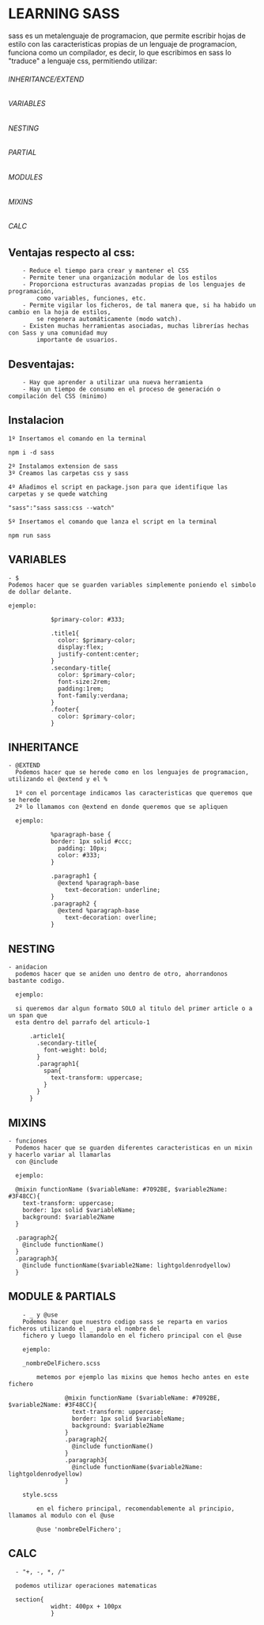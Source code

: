 # LEARNING SASS

sass es un metalenguaje de programacion, que permite escribir hojas de estilo con las caracteristicas propias de un lenguaje de programacion, funciona como un compilador, es decir, lo que escribimos en sass lo "traduce" a lenguaje css, permitiendo utilizar:

###### INHERITANCE/EXTEND

###### VARIABLES

###### NESTING

###### PARTIAL

###### MODULES

###### MIXINS

###### CALC

## Ventajas respecto al css:

    	- Reduce el tiempo para crear y mantener el CSS
    	- Permite tener una organización modular de los estilos
    	- Proporciona estructuras avanzadas propias de los lenguajes de programación,
    		como variables, funciones, etc.
    	- Permite vigilar los ficheros, de tal manera que, si ha habido un cambio en la hoja de estilos,
    		se regenera automáticamente (modo watch).
    	- Existen muchas herramientas asociadas, muchas librerías hechas con Sass y una comunidad muy
    		importante de usuarios.

## Desventajas:

    	- Hay que aprender a utilizar una nueva herramienta
    	- Hay un tiempo de consumo en el proceso de generación o compilación del CSS (minimo)

## Instalacion

    1º Insertamos el comando en la terminal

`npm i -d sass`

    2º Instalamos extension de sass
    3º Creamos las carpetas css y sass

    4º Añadimos el script en package.json para que identifique las carpetas y se quede watching

`"sass":"sass sass:css --watch"`

    5º Insertamos el comando que lanza el script en la terminal

`npm run sass`

## VARIABLES

    - $
    Podemos hacer que se guarden variables simplemente poniendo el simbolo de dollar delante.

    ejemplo:

                $primary-color: #333;

                .title1{
                  color: $primary-color;
                  display:flex;
                  justify-content:center;
                }
                .secondary-title{
                  color: $primary-color;
                  font-size:2rem;
                  padding:1rem;
                  font-family:verdana;
                }
                .footer{
                  color: $primary-color;
                }

## INHERITANCE

    - @EXTEND
      Podemos hacer que se herede como en los lenguajes de programacion, utilizando el @extend y el %

      1º con el porcentage indicamos las caracteristicas que queremos que se herede
      2º lo llamamos con @extend en donde queremos que se apliquen

      ejemplo:

                %paragraph-base {
                border: 1px solid #ccc;
                  padding: 10px;
                  color: #333;
                }

                .paragraph1 {
                  @extend %paragraph-base
                    text-decoration: underline;
                }
                .paragraph2 {
                  @extend %paragraph-base
                    text-decoration: overline;
                }

## NESTING

    - anidacion
      podemos hacer que se aniden uno dentro de otro, ahorrandonos bastante codigo.

      ejemplo:

      si queremos dar algun formato SOLO al titulo del primer article o a un span que
      esta dentro del parrafo del articulo-1

          .article1{
            .secondary-title{
              font-weight: bold;
            }
            .paragraph1{
              span{
                text-transform: uppercase;
              }
            }
          }

## MIXINS

    - funciones
      Podemos hacer que se guarden diferentes caracteristicas en un mixin y hacerlo variar al llamarlas
      con @include

      ejemplo:

      @mixin functionName ($variableName: #7092BE, $variable2Name: #3F48CC){
        text-transform: uppercase;
        border: 1px solid $variableName;
        background: $variable2Name
      }

      .paragraph2{
        @include functionName()
      }
      .paragraph3{
        @include functionName($variable2Name: lightgoldenrodyellow)
      }

## MODULE & PARTIALS

        - _ y @use
        Podemos hacer que nuestro codigo sass se reparta en varios ficheros utilizando el _ para el nombre del
        fichero y luego llamandolo en el fichero principal con el @use

        ejemplo:

        _nombreDelFichero.scss

            metemos por ejemplo las mixins que hemos hecho antes en este fichero

                    @mixin functionName ($variableName: #7092BE, $variable2Name: #3F48CC){
                      text-transform: uppercase;
                      border: 1px solid $variableName;
                      background: $variable2Name
                    }
                    .paragraph2{
                      @include functionName()
                    }
                    .paragraph3{
                      @include functionName($variable2Name: lightgoldenrodyellow)
                    }

        style.scss

            en el fichero principal, recomendablemente al principio, llamamos al modulo con el @use

            @use 'nombreDelFichero';

## CALC

      - "+, -, *, /"

      podemos utilizar operaciones matematicas

      section{
                widht: 400px + 100px
                }
